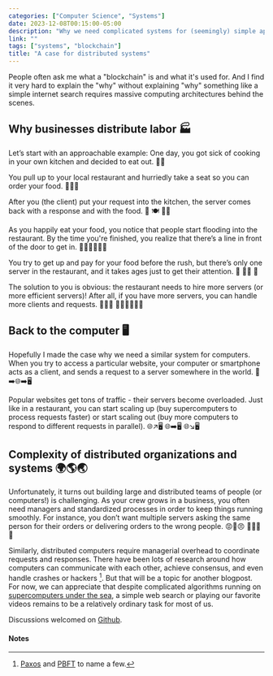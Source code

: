 ```yaml
---
categories: ["Computer Science", "Systems"]
date: 2023-12-08T00:15:00-05:00
description: "Why we need complicated systems for (seemingly) simple apps"
link: ""
tags: ["systems", "blockchain"]
title: "A case for distributed systems"
---
```


People often ask me what a "blockchain" is and what it's used for. And I find it very hard to explain the "why" without explaining "why" something like a simple internet search requires massive computing architectures behind the scenes.

## Why businesses distribute labor 🏭

Let’s start with an approachable example: One day, you got sick of cooking in your own kitchen and decided to eat out. 🚗💨

You pull up to your local restaurant and hurriedly take a seat so you can order your food. 🙋🧑‍🍳

After you (the client) put your request into the kitchen, the server comes back with a response and with the food. 🤤 🍽 💁🍗

As you happily eat your food, you notice that people start flooding into the restaurant. By the time you're finished, you realize that there’s a line in front of the door to get in. 🚪🚶🚶‍♂️🚶‍♀️

You try to get up and pay for your food before the rush, but there’s only one server in the restaurant, and it takes ages just to get their attention. 🙋 🏃💨 🥺

The solution to you is obvious: the restaurant needs to hire more servers (or more efficient servers)! After all, if you have more servers, you can handle more clients and requests. 🤤🤤🤤 💁🍗💁🍗💁🍗

## Back to the computer 🖥️

Hopefully I made the case why we need a similar system for computers. When you try to access a particular website, your computer or smartphone acts as a client, and sends a request to a server somewhere in the world. 📱➡️🌐➡️🖥️

Popular websites get tons of traffic - their servers become overloaded. Just like in a restaurant, you can start scaling up (buy supercomputers to process requests faster) or start scaling out (buy more computers to respond to different requests in parallel). 🌐↗️🖥️ 🌐➡️🖥️ 🌐↘️🖥️

## Complexity of distributed organizations and systems 🌍🌎🌏

Unfortunately, it turns out building large and distributed teams of people (or computers!) is challenging. As your crew grows in a business, you often need managers and standardized processes in order to keep things running smoothly. For instance, you don’t want multiple servers asking the same person for their orders or delivering orders to the wrong people. 😡🤬😠 🏃💨🏃💨

Similarly, distributed computers require managerial overhead to coordinate requests and responses. There have been lots of research around how computers can communicate with each other, achieve consensus, and even handle crashes or hackers [^1]. But that will be a topic for another blogpost. For now, we can appreciate that despite complicated algorithms running on [supercomputers under the sea](https://news.microsoft.com/source/features/sustainability/project-natick-underwater-datacenter/), a simple web search or playing our favorite videos remains to be a relatively ordinary task for most of us.

Discussions welcomed on [Github](https://github.com/andrewjeminchoi/ajchoi.xyz/issues/new/choose).

#### Notes

[^1]: [Paxos](https://lamport.azurewebsites.net/pubs/lamport-paxos.pdf) and [PBFT](http://pmg.csail.mit.edu/papers/osdi99.pdf) to name a few.
